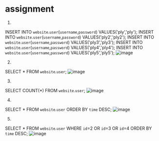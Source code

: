 # assignment
1.
INSERT INTO `website`.`user`(`username`,`password`) VALUES('ply','ply');
INSERT INTO `website`.`user`(`username`,`password`) VALUES('ply2','ply2');
INSERT INTO `website`.`user`(`username`,`password`) VALUES('ply3','ply3');
INSERT INTO `website`.`user`(`username`,`password`) VALUES('ply4','ply4');
INSERT INTO `website`.`user`(`username`,`password`) VALUES('ply5','ply5');
![image](https://user-images.githubusercontent.com/73087725/111946843-44389680-8b17-11eb-8607-d7198ac4abdf.png)


2.
SELECT * FROM `website`.`user`;
![image](https://user-images.githubusercontent.com/73087725/111946875-531f4900-8b17-11eb-8152-786ee47f4c99.png)

3.
SELECT COUNT(*) FROM `website`.`user`;
![image](https://user-images.githubusercontent.com/73087725/111946695-f0c64880-8b16-11eb-99f4-d10669bad80b.png)

4.
SELECT * FROM `website`.`user` 
ORDER BY `time` DESC;
![image](https://user-images.githubusercontent.com/73087725/111947359-464f2500-8b18-11eb-9a3d-a632441cca8e.png)

5.
SELECT * FROM `website`.`user` 
WHERE `id`=2 OR `id`=3 OR `id`=4 
ORDER BY `time` DESC;
![image](https://user-images.githubusercontent.com/73087725/111947797-13596100-8b19-11eb-9795-0edb73f29c4c.png)

